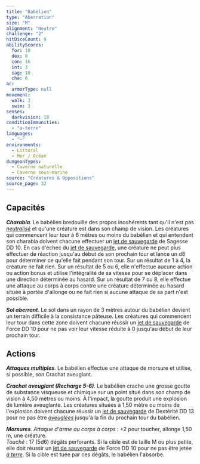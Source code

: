 ```yaml
---
title: "Babélien"
type: "Aberration"
size: "M"
alignment: "Neutre"
challenge: "2"
hitDiceCount: 9
abilityScores:
  for: 10
  dex: 8
  con: 16
  int: 3
  sag: 10
  cha: 6
ac:
  armorType: null
movement:
  walk: 3
  swim: 3
senses:
  darkvision: 18
conditionImmunities:
  - "a-terre"
languages:
  - "—"
environments:
  - Littoral
  - Mer / Océan
dungeonTypes:
  - Caverne naturelle
  - Caverne sous-marine
source: "Créatures & Oppositions"
source_page: 32
---
```

## Capacités
_**Charabia**_. Le babélien bredouille des propos incohérents tant qu'il n'est pas [_neutralisé_](/gerer-la-sante-du-personnage/#neutralise) et qu'une créature est dans son champ de vision. Les créatures qui commencent leur tour à 6 mètres ou moins du babélien et qui entendent son charabia doivent chacune effectuer un [jet de sauvegarde](/utiliser-les-caracteristiques/#jets-de-sauvegarde) de Sagesse DD 10. En cas d'échec du [jet de sauvegarde](/utiliser-les-caracteristiques/#jets-de-sauvegarde), une créature ne peut plus effectuer de réaction jusqu'au début de son prochain tour et lance un d8 pour déterminer ce qu'elle fait pendant son tour. Sur un résultat de 1 à 4, la créature ne fait rien. Sur un résultat de 5 ou 6, elle n'effectue aucune action ou action bonus et utilise l'intégralité de sa vitesse pour se déplacer dans une direction déterminée au hasard. Sur un résultat de 7 ou 8, elle effectue une attaque au corps à corps contre une créature déterminée au hasard située à portée d'allonge ou ne fait rien si aucune attaque de sa part n'est possible.

_**Sol aberrant**_. Le sol dans un rayon de 3 mètres autour du babélien devient un terrain difficile à la consistance pâteuse. Les créatures qui commencent leur tour dans cette zone doivent chacune réussir un [jet de sauvegarde](/utiliser-les-caracteristiques/#jets-de-sauvegarde) de Force DD 10 pour ne pas voir leur vitesse réduite à 0 jusqu'au début de leur prochain tour.

## Actions
_**Attaques multiples**_. Le babélien effectue une attaque de morsure et utilise, si possible, son Crachat aveuglant.

_**Crachat aveuglant (Recharge 5-6)**_. Le babélien crache une grosse goutte de substance visqueuse et chimique sur un point situé dans son champ de vision à 4,50 mètres ou moins. À l'impact, la goutte produit une explosion de lumière aveuglante. Les créatures situées à 1,50 mètre ou moins de l'explosion doivent chacune réussir un [jet de sauvegarde](/utiliser-les-caracteristiques/#jets-de-sauvegarde) de Dextérité DD 13 pour ne pas être [_aveuglées_](/gerer-la-sante-du-personnage/#aveugle) jusqu'à la fin du prochain tour du babélien.

_**Morsures**_. _Attaque d'arme au corps à corps_ : +2 pour toucher, allonge 1,50 m, une créature.  
_Touché_ : 17 (5d6) dégâts perforants. Si la cible est de taille M ou plus petite, elle doit réussir un [jet de sauvegarde](/utiliser-les-caracteristiques/#jets-de-sauvegarde) de Force DD 10 pour ne pas être jetée [_à terre_](/gerer-la-sante-du-personnage/#a-terre). Si la cible est tuée par ces dégâts, le babélien l'absorbe.
